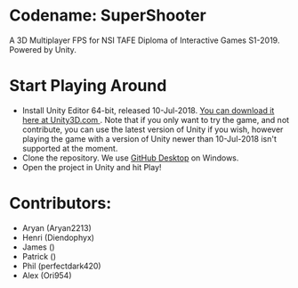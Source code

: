 # Codename: SuperShooter

A 3D Multiplayer FPS for NSI TAFE Diploma of Interactive Games S1-2019. Powered by Unity.

# Start Playing Around

* Install Unity Editor 64-bit, released 10-Jul-2018. [You can download it here at Unity3D.com ](https://unity3d.com/get-unity/download/archive). Note that if you only want to try the game, and not contribute, you can use the latest version of Unity if you wish, however playing the game with a version of Unity newer than 10-Jul-2018 isn't supported at the moment.
* Clone the repository. We use [GitHub Desktop](https://desktop.github.com/) on Windows.
* Open the project in Unity and hit Play!

# Contributors:

* Aryan (Aryan2213)
* Henri (Diendophyx)
* James ()
* Patrick ()
* Phil (perfectdark420)
* Alex (Ori954)
